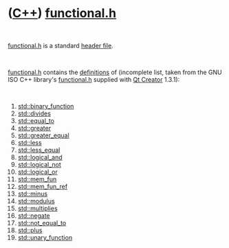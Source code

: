 
 

 

 

 

 

([C++](Cpp.md)) [functional.h](CppFunctionalH.md)
===================================================

 

[functional.h](CppFunctionalH.md) is a standard [header
file](CppHeaderFile.md).

 

[functional.h](CppFunctionalH.md) contains the
[definitions](CppDefinition.md) of (incomplete list, taken from the GNU
ISO C++ library's [functional.h](CppFunctionalH.md) supplied with [Qt
Creator](CppQtCreator.md) 1.3.1):

 

1.  [std::binary\_function](CppBinary_function.md)
2.  [std::divides](CppStdDivides.md)
3.  [std::equal\_to](CppStdEqual_to.md)
4.  [std::greater](CppStdGreater.md)
5.  [std::greater\_equal](CppStdGreater_equal.md)
6.  [std::less](CppStdLess.md)
7.  [std::less\_equal](CppStdLess_equal.md)
8.  [std::logical\_and](CppStdLogical_and.md)
9.  [std::logical\_not](CppStdLogical_not.md)
10. [std::logical\_or](CppStdLogical_or.md)
11. [std::mem\_fun](CppStdMem_fun.md)
12. [std::mem\_fun\_ref](CppStdMem_fun.md)
13. [std::minus](CppStdMinus.md)
14. [std::modulus](CppStdModulus.md)
15. [std::multiplies](CppStdMultiplies.md)
16. [std::negate](CppStdNegate.md)
17. [std::not\_equal\_to](CppStdNot_equal_to.md)
18. [std::plus](CppStdPlus.md)
19. [std::unary\_function](CppUnary_function.md)

 

 

 

 

 

 

